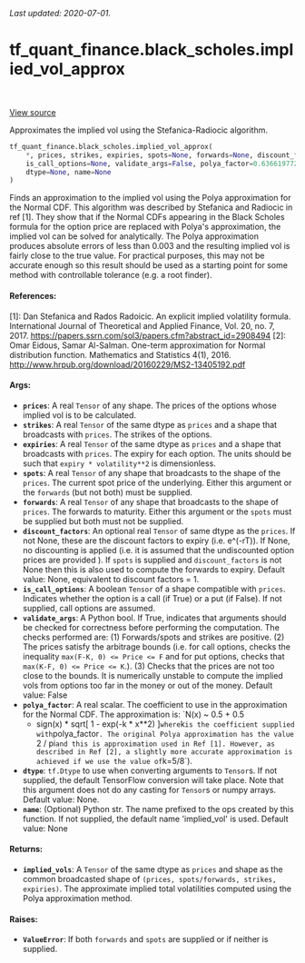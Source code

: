 <!--
This file is generated by a tool. Do not edit directly.
For open-source contributions the docs will be updated automatically.
-->

*Last updated: 2020-07-01.*

<div itemscope itemtype="http://developers.google.com/ReferenceObject">
<meta itemprop="name" content="tf_quant_finance.black_scholes.implied_vol_approx" />
<meta itemprop="path" content="Stable" />
</div>

# tf_quant_finance.black_scholes.implied_vol_approx

<!-- Insert buttons and diff -->

<table class="tfo-notebook-buttons tfo-api" align="left">
</table>

<a target="_blank" href="https://github.com/google/tf-quant-finance/blob/master/tf_quant_finance/black_scholes/implied_vol_approximation.py">View source</a>



Approximates the implied vol using the Stefanica-Radiocic algorithm.

```python
tf_quant_finance.black_scholes.implied_vol_approx(
    *, prices, strikes, expiries, spots=None, forwards=None, discount_factors=None,
    is_call_options=None, validate_args=False, polya_factor=0.6366197723675814,
    dtype=None, name=None
)
```



<!-- Placeholder for "Used in" -->

Finds an approximation to the implied vol using the Polya approximation for
the Normal CDF. This algorithm was described by Stefanica and Radiocic in
ref [1]. They show that if the Normal CDFs appearing in the Black Scholes
formula for the option price are replaced with Polya's approximation, the
implied vol can be solved for analytically. The Polya approximation produces
absolute errors of less than 0.003 and the resulting implied vol is fairly
close to the true value. For practical purposes, this may not be accurate
enough so this result should be used as a starting point for some method with
controllable tolerance (e.g. a root finder).

#### References:
[1]: Dan Stefanica and Rados Radoicic. An explicit implied volatility formula.
  International Journal of Theoretical and Applied Finance,
  Vol. 20, no. 7, 2017.
  https://papers.ssrn.com/sol3/papers.cfm?abstract_id=2908494
[2]: Omar Eidous, Samar Al-Salman. One-term approximation for Normal
  distribution function. Mathematics and Statistics 4(1), 2016.
  http://www.hrpub.org/download/20160229/MS2-13405192.pdf

#### Args:


* <b>`prices`</b>: A real `Tensor` of any shape. The prices of the options whose
  implied vol is to be calculated.
* <b>`strikes`</b>: A real `Tensor` of the same dtype as `prices` and a shape that
  broadcasts with `prices`. The strikes of the options.
* <b>`expiries`</b>: A real `Tensor` of the same dtype as `prices` and a shape that
  broadcasts with `prices`. The expiry for each option. The units should
  be such that `expiry * volatility**2` is dimensionless.
* <b>`spots`</b>: A real `Tensor` of any shape that broadcasts to the shape
  of the `prices`. The current spot price of the underlying. Either this
  argument or the `forwards` (but not both) must be supplied.
* <b>`forwards`</b>: A real `Tensor` of any shape that broadcasts to the shape of
  `prices`. The forwards to maturity. Either this argument or the `spots`
  must be supplied but both must not be supplied.
* <b>`discount_factors`</b>: An optional real `Tensor` of same dtype as the `prices`.
  If not None, these are the discount factors to expiry (i.e. e^(-rT)).
  If None, no discounting is applied (i.e. it is assumed that the
  undiscounted option prices are provided ). If `spots` is supplied and
  `discount_factors` is not None then this is also used to compute the
  forwards to expiry.
  Default value: None, equivalent to discount factors = 1.
* <b>`is_call_options`</b>: A boolean `Tensor` of a shape compatible with `prices`.
  Indicates whether the option is a call (if True) or a put (if False).
  If not supplied, call options are assumed.
* <b>`validate_args`</b>: A Python bool. If True, indicates that arguments should be
  checked for correctness before performing the computation. The checks
  performed are: (1) Forwards/spots and strikes are positive. (2) The prices
    satisfy the arbitrage bounds (i.e. for call options, checks the
    inequality `max(F-K, 0) <= Price <= F` and for put options, checks that
    `max(K-F, 0) <= Price <= K`.). (3) Checks that the prices are not too
    close to the bounds. It is numerically unstable to compute the implied
    vols from options too far in the money or out of the money.
  Default value: False
* <b>`polya_factor`</b>: A real scalar. The coefficient to use in the
  approximation for the Normal CDF. The approximation is: `N(x) ~ 0.5 + 0.5
    * sign(x) * sqrt[ 1 - exp(-k * x**2) ]` where `k` is the coefficient
    supplied with `polya_factor`. The original Polya approximation has the
    value `2 / pi` and this is approximation used in Ref [1]. However, as
    described in Ref [2], a slightly more accurate approximation is achieved
    if we use the value of `k=5/8`).
* <b>`dtype`</b>: `tf.Dtype` to use when converting arguments to `Tensor`s. If not
  supplied, the default TensorFlow conversion will take place. Note that
  this argument does not do any casting for `Tensor`s or numpy arrays.
  Default value: None.
* <b>`name`</b>: (Optional) Python str. The name prefixed to the ops created by this
  function. If not supplied, the default name 'implied_vol' is
  used.
  Default value: None


#### Returns:


* <b>`implied_vols`</b>: A `Tensor` of the same dtype as `prices` and shape as the
  common broadcasted shape of `(prices, spots/forwards, strikes, expiries)`.
  The approximate implied total volatilities computed using the Polya
  approximation method.


#### Raises:


* <b>`ValueError`</b>: If both `forwards` and `spots` are supplied or if neither is
  supplied.
